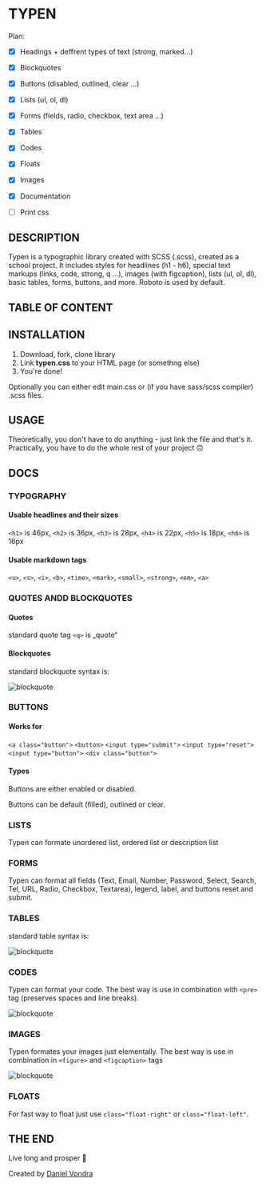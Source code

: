 # TYPEN

Plan:
- [x] Headings + deffrent types of text (strong, marked...)
- [x] Blockquotes
- [x] Buttons (disabled, outlined, clear ...)
- [x] Lists (ul, ol, dl)
- [x] Forms (fields, radio, checkbox, text area ...)
- [x] Tables
- [x] Codes
- [x] Floats
- [x] Images
- [x] Documentation
- [ ] Print css


## DESCRIPTION

Typen is a typographic library created with SCSS (.scss), created as a school project.
It includes styles for headlines (h1 - h6), special text markups (links, code, strong, q ...), images (with figcaption), lists (ul, ol, dl), basic tables, forms, buttons, and more.
Roboto is used by default.

## TABLE OF CONTENT



## INSTALLATION

1. Download, fork, clone library
2. Link **typen.css** to your HTML page (or somethng else)
3. You're done!

Optionally you can either edit main.css or (if you have sass/scss compiler) .scss files.

## USAGE

Theoretically, you don't have to do anything - just link the file and that's it. Practically, you have to do the whole rest of your project 🙃

## DOCS

### TYPOGRAPHY

#### Usable headlines and their sizes
`<h1>` is 46px, `<h2>` is 36px, `<h3>` is 28px, `<h4>` is 22px, `<h5>` is 18px, `<h6>` is 16px

#### Usable markdown tags
`<u>`, `<s>`, `<i>`, `<b>`, `<time>`, `<mark>`, `<small>`, `<strong>`, `<em>`, `<a>`

### QUOTES ANDD BLOCKQUOTES

#### Quotes

standard quote tag `<q>` is „quote“

#### Blockquotes

standard blockquote syntax is:

![blockquote](https://github.com/pslib-cz/2019l4web-typography-css-library-crasty01/blob/master/example-images/blockquote.jpg)

### BUTTONS

#### Works for

`<a class="button">`
`<button>`
`<input type="submit">`
`<input type="reset">`
`<input type="button">`
`<div class="button">`

#### Types

Buttons are either enabled or disabled.

Buttons can be default (filled), outlined or clear.

### LISTS

Typen can formate unordered list, ordered list or description list

### FORMS

Typen can format all fields (Text, Email, Number, Password, Select, Search, Tel, URL, Radio, Checkbox, Textarea), legend, label, and buttons reset and submit.

### TABLES

standard table syntax is:

![blockquote](https://github.com/pslib-cz/2019l4web-typography-css-library-crasty01/blob/master/example-images/table.jpg)

### CODES

Typen can format your code. The best way is use in combination with `<pre>` tag (preserves spaces and line breaks).

![blockquote](https://github.com/pslib-cz/2019l4web-typography-css-library-crasty01/blob/master/example-images/code.jpg)

### IMAGES

Typen formates your images just elementally. The best way is use in combination in `<figure>` and `<figcaption>` tags

![blockquote](https://github.com/pslib-cz/2019l4web-typography-css-library-crasty01/blob/master/example-images/img.jpg)

### FLOATS

For fast way to float just use `class="float-right"` or `class="float-left"`.

## THE END

Live long and prosper 🖖

Created by [Daniel Vondra](https://danielvondra.tk)